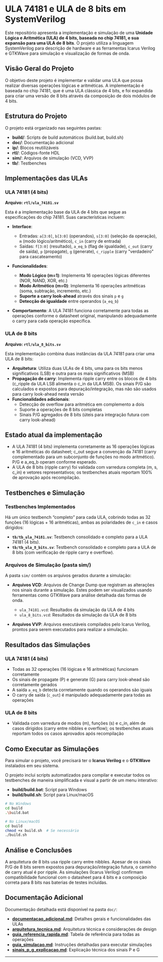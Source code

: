 # ULA 74181 e ULA de 8 bits em SystemVerilog

Este repositório apresenta a implementação e simulação de uma **Unidade Lógica e Aritmética (ULA) de 4 bits, baseada no chip 74181, e sua expansão para uma ULA de 8 bits**. O projeto utiliza a linguagem SystemVerilog para descrição de hardware e as ferramentas Icarus Verilog e GTKWave para simulação e visualização de formas de onda.

## Visão Geral do Projeto

O objetivo deste projeto é implementar e validar uma ULA que possa realizar diversas operações lógicas e aritméticas. A implementação é baseada no chip 74181, que é uma ULA clássica de 4 bits, e foi expandida para criar uma versão de 8 bits através da composição de dois módulos de 4 bits.

## Estrutura do Projeto

O projeto está organizado nas seguintes pastas:

- **build/**: Scripts de build automáticos (build.bat, build.sh)
- **doc/**: Documentação adicional
- **ip/**: Blocos reutilizáveis
- **rtl/**: Códigos-fonte HDL
- **sim/**: Arquivos de simulação (VCD, VVP)
- **tb/**: Testbenches

## Implementações das ULAs

### ULA 74181 (4 bits)
**Arquivo: `rtl/ula_74181.sv`**

Esta é a implementação base da ULA de 4 bits que segue as especificações do chip 74181. Suas características incluem:

- **Interface**:
  - Entradas: `a[3:0]`, `b[3:0]` (operandos), `s[3:0]` (seleção da operação), `m` (modo lógico/aritmético), `c_in` (carry de entrada)
  - Saídas: `f[3:0]` (resultado), `a_eq_b` (flag de igualdade), `c_out` (carry de saída), `p` (propagate), `g` (generate), `c_ripple` (carry "verdadeiro" para cascateamento)

- **Funcionalidades**:
  - **Modo Lógico (m=1)**: Implementa 16 operações lógicas diferentes (NOR, NAND, XOR, etc.)
  - **Modo Aritmético (m=0)**: Implementa 16 operações aritméticas (soma, subtração, incremento, etc.)
  - **Suporte a carry look-ahead** através dos sinais `p` e `g`
  - **Detecção de igualdade** entre operandos (`a_eq_b`)

- **Comportamento**: A ULA 74181 funciona corretamente para todas as operações conforme o datasheet original, manipulando adequadamente o carry para cada operação específica.

### ULA de 8 bits
**Arquivo: `rtl/ula_8_bits.sv`**

Esta implementação combina duas instâncias da ULA 74181 para criar uma ULA de 8 bits:

- **Arquitetura**: Utiliza duas ULAs de 4 bits, uma para os bits menos significativos (LSB) e outra para os mais significativos (MSB)
- **Propagação de carry**: Implementa ripple carry entre os blocos de 4 bits (c_ripple da ULA LSB alimenta o c_in da ULA MSB). Os sinais P/G são calculados e expostos para depuração/integração, mas não são usados para carry look-ahead nesta versão
- **Funcionalidades adicionais**:
  - Detecção de overflow para aritmética em complemento a dois
  - Suporte a operações de 8 bits completas
  - Sinais P/G agregados de 8 bits (úteis para integração futura com carry look-ahead)

## Estado atual da implementação

- A ULA 74181 (4 bits) implementa corretamente as 16 operações lógicas e 16 aritméticas do datasheet; c_out segue a convenção da 74181 (carry complementado para um subconjunto de funções no modo aritmético). P/G e a_eq_b operam conforme esperado.
- A ULA de 8 bits (ripple carry) foi validada com varredura completa (m, s, c_in) e vetores representativos; os testbenches atuais reportam 100% de aprovação após recompilação.

## Testbenches e Simulação

### Testbenches Implementados

Há um único testbench “completo” para cada ULA, cobrindo todas as 32 funções (16 lógicas + 16 aritméticas), ambas as polaridades de `c_in` e casos dirigidos:

- **`tb/tb_ula_74181.sv`**: Testbench consolidado e completo para a ULA 74181 (4 bits).
- **`tb/tb_ula_8_bits.sv`**: Testbench consolidado e completo para a ULA de 8 bits (com verificação de ripple carry e overflow).

### Arquivos de Simulação (pasta sim/)

A pasta `sim/` contém os arquivos gerados durante a simulação:

- **Arquivos VCD**: Arquivos de Change Dump que registram as alterações nos sinais durante a simulação. Estes podem ser visualizados usando ferramentas como GTKWave para análise detalhada das formas de onda.
  - `ula_74181.vcd`: Resultados da simulação da ULA de 4 bits
  - `ula_8_bits.vcd`: Resultados da simulação da ULA de 8 bits

- **Arquivos VVP**: Arquivos executáveis compilados pelo Icarus Verilog, prontos para serem executados para realizar a simulação.

## Resultados das Simulações

### ULA 74181 (4 bits)
- Todas as 32 operações (16 lógicas e 16 aritméticas) funcionam corretamente
- Os sinais de propagate (P) e generate (G) para carry look-ahead são corretamente gerados
- A saída `a_eq_b` detecta corretamente quando os operandos são iguais
- O carry de saída (`c_out`) é manipulado adequadamente para todas as operações

### ULA de 8 bits
- Validada com varredura de modos (m), funções (s) e c_in, além de casos dirigidos (carry entre nibbles e overflow); os testbenches atuais reportam todos os casos aprovados após recompilação


## Como Executar as Simulações

Para simular o projeto, você precisará ter o **Icarus Verilog** e o **GTKWave** instalados em seu sistema.

O projeto inclui scripts automatizados para compilar e executar todos os testbenches de maneira simplificada e visual a partir de um menu interativo:

- **build/build.bat**: Script para Windows
- **build/build.sh**: Script para Linux/macOS

```bash
# No Windows
cd build
.\build.bat

# No Linux/macOS
cd build
chmod +x build.sh  # Se necessário
./build.sh
```

## Análise e Conclusões

A arquitetura de 8 bits usa ripple carry entre nibbles. Apesar de os sinais P/G de 8 bits serem expostos para depuração/integração futura, o caminho de carry atual é por ripple. As simulações (Icarus Verilog) confirmam compatibilidade funcional com o datasheet para 4 bits e a composição correta para 8 bits nas baterias de testes incluídas.

## Documentação Adicional

Documentação detalhada está disponível na pasta `doc/`:

- [**documentacao_adicional.md**](doc/documentacao_adicional.md): Detalhes gerais e funcionalidades das ULAs
- [**arquitetura_tecnica.md**](doc/arquitetura_tecnica.md): Arquitetura técnica e considerações de design
- [**guia_referencia_rapida.md**](doc/guia_referencia_rapida.md): Tabela de referência para todas as operações
- [**guia_simulacao.md**](doc/guia_simulacao.md): Instruções detalhadas para executar simulações
- [**sinais_p_g_explicacao.md**](doc/sinais_p_g_explicacao.md): Explicação técnica dos sinais P e G

-----